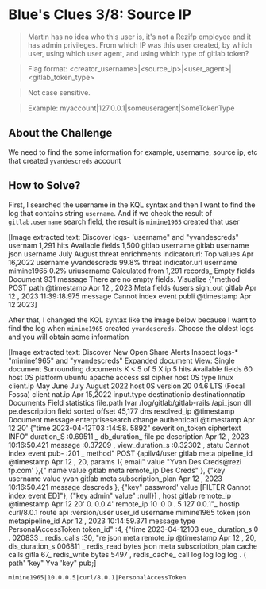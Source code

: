 # Blue's Clues 3/8: Source IP
> Martin has no idea who this user is, it's not a Rezifp employee and it has admin privileges. From which IP was this user created, by which user, using which user agent, and using which type of gitlab token?

> Flag format: <creator_username>|<source_ip>|<user_agent>|<gitlab_token_type>

> Not case sensitive.

> Example: myaccount|127.0.0.1|someuseragent|SomeTokenType

## About the Challenge
We need to find the some information for example, username, source ip, etc that created `yvandescreds` account

## How to Solve?
First, I searched the username in the KQL syntax and then I want to find the log that contains string `username`. And if we check the result of `gitlab.username` search field, the result is `mimine1965` created that user


[Image extracted text: Discover
logs-
'username" and "yvandescreds"
usernam
1,291 hits
Available fields
1,500
gitlab username
gitlab username
json username
July
August
threat enrichments indicatorurl:
Top values
Apr 16,2022
username
yvandescreds
99.8%
threat indicator.url username
mimine1965
0.2%
uriusername
Calculated from 1,291 records_
Empty fields
Document
931
message
There are no empty fields.
Visualize
{"method
POST
path
@timestamp Apr
12 ,
2023
Meta fields
{users
sign_out gitlab
Apr
12 ,
2023
11:39:18.975
message
Cannot
index
event publi
@timestamp
Apr
12
2023]


After that, I changed the KQL syntax like the image below because I want to find the log when `mimine1965` created `yvandescreds`. Choose the oldest logs and you will obtain some information


[Image extracted text: Discover
New
Open
Share
Alerts
Inspect
logs-*
"mimine1965" and "yvandescreds"
Expanded document
View:
Single document
Surrounding documents
K <
5 of 5
X
ip
5 hits
Available fields
60
host
0S
platform
ubuntu
apache access ssl cipher
host
0S
type
linux
client.ip
May
June
July
August
2022
host
0S
version
20
04.6 LTS
(Focal Fossa)
client nat.ip
Apr 15,2022
input.type
destinationip
destinationnatip
Documents
Field statistics
file.path
Ivar /log/gitlab/gitlab-rails /api_json
dll pe.description
field sorted
offset
45,177
dns resolved_ip
@timestamp
Document
message
enterprisesearch change authenticati
@timestamp
Apr
12
20'
{"time
2023-04-12T03 :14:58. 5892"
severit
on_token ciphertext
INFO"
duration_S
:0.69511 _
db_duration_
file pe description
Apr
12 ,
2023
10:16:50.421
message
:0.37209 ,
view_duration_s
:0.32302 ,
statu
Cannot
index
event
pub-
:201 _
method"
POST
{apilv4/user
gitlab meta pipeline_id
@timestamp
Apr
12 ,
20,
params
1{
email"
value
"Yvan
Des
Creds@rezi
fp.com'
},{"
name
value
gitlab meta remote_ip
Des
Creds" }, {"key
username
value
yvan
gitlab meta subscription_plan
Apr
12 , 2023
10:16:50.421
message
descreds
}, {"key"
password'
value
[FILTER
Cannot
index
event
ED]"}, {"key
admin"
value" :null}] ,
host
gitlab remote_ip
@timestamp
Apr
12
20'
0. 0.0.4'
remote_ip
10 .0
0 . 5
127
0.0.1"_
hostip
curl/8.0.1
route
api
:version/user
user_id
username
mimine1965
token
json metapipeline_id
Apr
12 ,
2023
10:14:59.371
message
type
PersonalAccessToken
token_id" :4,
{"time
2023-04-12103
eue_
duration_s
0 . 020833 _
redis_calls
:30, "re
json meta remote_ip
@timestamp
Apr 12 ,
20,
dis_duration_s
006811 _
redis_read
bytes
json meta subscription_plan
cache
calls
gitla
67_
redis_write
bytes
5497 ,
redis_cache_
call
log
log
log
log . (
path'
'key"
Yva
'key"
pub;]


```
mimine1965|10.0.0.5|curl/8.0.1|PersonalAccessToken
```